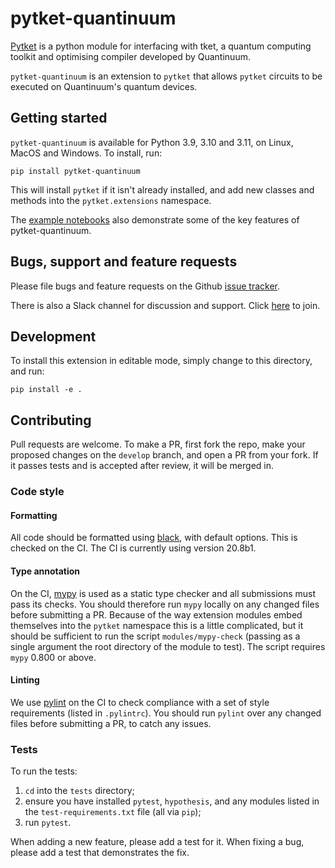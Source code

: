 # pytket-quantinuum

[Pytket](https://cqcl.github.io/tket/pytket/api/index.html) is a python module for interfacing
with tket, a quantum computing toolkit and optimising compiler developed by Quantinuum.

`pytket-quantinuum` is an extension to `pytket` that allows `pytket` circuits to
be executed on Quantinuum's quantum devices.

## Getting started

`pytket-quantinuum` is available for Python 3.9, 3.10 and 3.11, on Linux, MacOS
and Windows. To install, run:

```pip install pytket-quantinuum```

This will install `pytket` if it isn't already installed, and add new classes
and methods into the `pytket.extensions` namespace.

The [example notebooks](https://github.com/CQCL/pytket-quantinuum/tree/develop/examples) also demonstrate some of the key features of pytket-quantinuum.

## Bugs, support and feature requests

Please file bugs and feature requests on the Github
[issue tracker](https://github.com/CQCL/pytket-quantinuum/issues).

There is also a Slack channel for discussion and support. Click [here](https://tketusers.slack.com/join/shared_invite/zt-18qmsamj9-UqQFVdkRzxnXCcKtcarLRA#/shared-invite/email) to join.

## Development

To install this extension in editable mode, simply change to this directory, and run:

```shell
pip install -e .
```

## Contributing

Pull requests are welcome. To make a PR, first fork the repo, make your proposed
changes on the `develop` branch, and open a PR from your fork. If it passes
tests and is accepted after review, it will be merged in.

### Code style

#### Formatting

All code should be formatted using
[black](https://black.readthedocs.io/en/stable/), with default options. This is
checked on the CI. The CI is currently using version 20.8b1.

#### Type annotation

On the CI, [mypy](https://mypy.readthedocs.io/en/stable/) is used as a static
type checker and all submissions must pass its checks. You should therefore run
`mypy` locally on any changed files before submitting a PR. Because of the way
extension modules embed themselves into the `pytket` namespace this is a little
complicated, but it should be sufficient to run the script `modules/mypy-check`
(passing as a single argument the root directory of the module to test). The
script requires `mypy` 0.800 or above.

#### Linting

We use [pylint](https://pypi.org/project/pylint/) on the CI to check compliance
with a set of style requirements (listed in `.pylintrc`). You should run
`pylint` over any changed files before submitting a PR, to catch any issues.

### Tests

To run the tests:

1. `cd` into the `tests` directory;
2. ensure you have installed `pytest`, `hypothesis`, and any modules listed in
the `test-requirements.txt` file (all via `pip`);
3. run `pytest`.

When adding a new feature, please add a test for it. When fixing a bug, please
add a test that demonstrates the fix.
